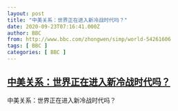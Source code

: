 ```yaml
---
layout: post
title: "中美关系：世界正在进入新冷战时代吗？"
date: 2020-09-23T07:16:41.000Z
author: BBC
from: http://www.bbc.com/zhongwen/simp/world-54261606
tags: [ BBC ]
categories: [ BBC ]
---
```

<!--1600845401000-->
[中美关系：世界正在进入新冷战时代吗？](http://www.bbc.com/zhongwen/simp/world-54261606)
------

<div>
中美关系：世界正在进入新冷战时代吗？
</div>
